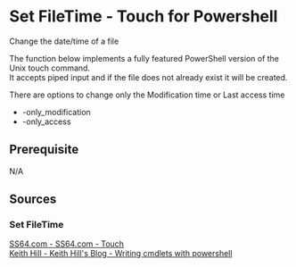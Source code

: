 # Set FileTime - Touch for Powershell
Change the date/time of a file

The function below implements a fully featured PowerShell version of the Unix touch command. <br />
It accepts piped input and if the file does not already exist it will be created. 

There are options to change only the Modification time or Last access time 
* -only_modification 
* -only_access


## Prerequisite 
N/A

## Sources
### Set FileTime
[SS64.com - SS64.com - Touch](https://ss64.com/ps/syntax-touch.html) <br />
[Keith Hill - Keith Hill's Blog - Writing cmdlets with powershell](https://rkeithhill.wordpress.com/2006/04/04/writing-cmdlets-with-powershell-script/) <br />



